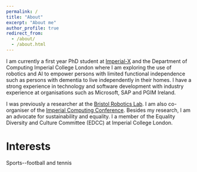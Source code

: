 ```yaml
---
permalink: /
title: "About"
excerpt: "About me"
author_profile: true
redirect_from: 
  - /about/
  - /about.html
---
```



I am currently a first year PhD student at [Imperial-X](https://ix.imperial.ac.uk/) and the Department of Computing Imperial 
College London where I am exploring the use of robotics and AI to empower persons with limited functional independence such as persons with dementia to live independently in their homes. I have a strong experience in technology and software development with industry experience at organisations such as Microsoft, SAP and PGIM Ireland. 

I was previously a researcher at the [Bristol Robotics Lab](https://www.bristolroboticslab.com/). I am also co-organiser of the [Imperial Computing Conference](https://icc.doc.ic.ac.uk). Besides my research, I am an advocate for sustainability and equality. I a member of the Equality Diversity and Culture Committee (EDCC) at Imperial College London. 


Interests
======
Sports--football and tennis
